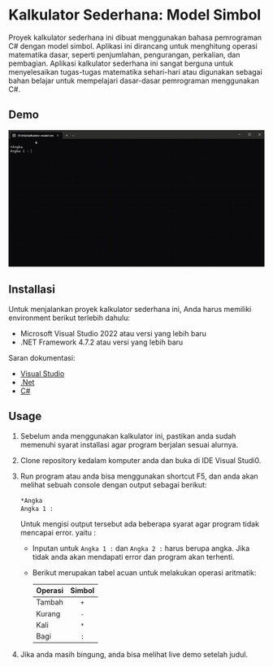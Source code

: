 # Kalkulator Sederhana: Model Simbol
Proyek kalkulator sederhana ini dibuat menggunakan bahasa pemrograman C# dengan model simbol. Aplikasi ini dirancang untuk menghitung operasi matematika dasar, seperti penjumlahan, pengurangan, perkalian, dan pembagian. Aplikasi kalkulator sederhana ini sangat berguna untuk menyelesaikan tugas-tugas matematika sehari-hari atau digunakan sebagai bahan belajar untuk mempelajari dasar-dasar pemrograman menggunakan C#. 

## Demo
![](https://github.com/sulthonaw/kalkulator-model-simbol/blob/main/assets/D__titip_kalkulator-model-simbol_bin_Debug_net7.0_ModelSimbol.exe-2023-03-20-10-58-22.gif)

## Installasi 
Untuk menjalankan proyek kalkulator sederhana ini, Anda harus memiliki environment berikut terlebih dahulu:
- Microsoft Visual Studio 2022 atau versi yang lebih baru
- .NET Framework 4.7.2 atau versi yang lebih baru

Saran dokumentasi:
- [Visual Studio](https://visualstudio.microsoft.com/)
- [.Net](https://dotnet.microsoft.com/en-us/)
- [C#](https://learn.microsoft.com/en-us/dotnet/csharp/)

## Usage
1. Sebelum anda menggunakan kalkulator ini, pastikan anda sudah memenuhi syarat installasi agar program berjalan sesuai alurnya.
2. Clone repository kedalam komputer anda dan buka di IDE Visual Studi0.
3. Run program atau anda bisa menggunakan shortcut F5, dan anda akan melihat sebuah console dengan output sebagai berikut:

    ```
    *Angka
    Angka 1 : 
    ```
    
    Untuk mengisi output tersebut ada beberapa syarat agar program tidak mencapai error. yaitu :
    - Inputan untuk `Angka 1 :` dan `Angka 2 :` harus berupa angka. Jika tidak anda akan mendapati error dan program akan terhenti.
    - Berikut merupakan tabel acuan untuk melakukan operasi aritmatik:
    
        | Operasi   |      Simbol  | 
        |----------|:-------------:|
        | Tambah |  `+` |
        | Kurang |    `-`   |  
        | Kali | `*` |  
        | Bagi | `:` |  
4. Jika anda masih bingung, anda bisa melihat live demo setelah judul.
